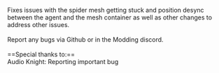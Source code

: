 Fixes issues with the spider mesh getting stuck and position desync between the agent and the mesh container as well as other changes to address other issues.<br>
<br>
Report any bugs via Github or in the Modding discord. <br>
<br>
==Special thanks to:== <br>
Audio Knight: Reporting important bug